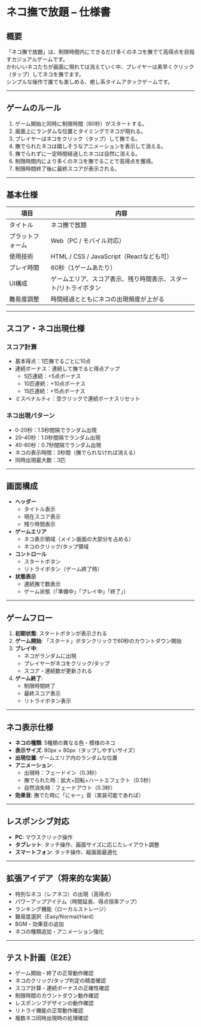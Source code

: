 # ネコ撫で放題 – 仕様書

## 概要

「ネコ撫で放題」は、制限時間内にできるだけ多くのネコを撫でて高得点を目指すカジュアルゲームです。  
かわいいネコたちが画面に現れては消えていく中、プレイヤーは素早くクリック（タップ）してネコを撫でます。  
シンプルな操作で誰でも楽しめる、癒し系タイムアタックゲームです。

---

## ゲームのルール

1. ゲーム開始と同時に制限時間（60秒）がスタートする。
2. 画面上にランダムな位置とタイミングでネコが現れる。
3. プレイヤーはネコをクリック（タップ）して撫でる。
4. 撫でられたネコは嬉しそうなアニメーションを表示して消える。
5. 撫でられずに一定時間経過したネコは自然に消える。
6. 制限時間内により多くのネコを撫でることで高得点を獲得。
7. 制限時間終了後に最終スコアが表示される。

---

## 基本仕様

| 項目 | 内容 |
|------|------|
| タイトル | ネコ撫で放題 |
| プラットフォーム | Web（PC / モバイル対応） |
| 使用技術 | HTML / CSS / JavaScript（Reactなども可） |
| プレイ時間 | 60秒（1ゲームあたり） |
| UI構成 | ゲームエリア、スコア表示、残り時間表示、スタート/リトライボタン |
| 難易度調整 | 時間経過とともにネコの出現頻度が上がる |

---

## スコア・ネコ出現仕様

### スコア計算
- 基本得点：1匹撫でるごとに10点
- 連続ボーナス：連続して撫でると得点アップ
  - 5匹連続：+5点ボーナス
  - 10匹連続：+10点ボーナス
  - 15匹連続：+15点ボーナス
- ミスペナルティ：空クリックで連続ボーナスリセット

### ネコ出現パターン
- 0-20秒：1.5秒間隔でランダム出現
- 20-40秒：1.0秒間隔でランダム出現
- 40-60秒：0.7秒間隔でランダム出現
- ネコの表示時間：3秒間（撫でられなければ消える）
- 同時出現最大数：3匹

---

## 画面構成

- **ヘッダー**
  - タイトル表示
  - 現在スコア表示
  - 残り時間表示
- **ゲームエリア**
  - ネコ表示領域（メイン画面の大部分を占める）
  - ネコのクリック/タップ領域
- **コントロール**
  - スタートボタン
  - リトライボタン（ゲーム終了時）
- **状態表示**
  - 連続撫で数表示
  - ゲーム状態（「準備中」「プレイ中」「終了」）

---

## ゲームフロー

1. **初期状態**: スタートボタンが表示される
2. **ゲーム開始**: 「スタート」ボタンクリックで60秒のカウントダウン開始
3. **プレイ中**: 
   - ネコがランダムに出現
   - プレイヤーがネコをクリック/タップ
   - スコア・連続数が更新される
4. **ゲーム終了**: 
   - 制限時間終了
   - 最終スコア表示
   - リトライボタン表示

---

## ネコ表示仕様

- **ネコの種類**: 5種類の異なる色・模様のネコ
- **表示サイズ**: 80px × 80px（タップしやすいサイズ）
- **出現位置**: ゲームエリア内のランダムな位置
- **アニメーション**: 
  - 出現時：フェードイン（0.3秒）
  - 撫でられた時：拡大+回転+ハートエフェクト（0.5秒）
  - 自然消失時：フェードアウト（0.3秒）
- **効果音**: 撫でた時に「にゃー」音（実装可能であれば）

---

## レスポンシブ対応

- **PC**: マウスクリック操作
- **タブレット**: タッチ操作、画面サイズに応じたレイアウト調整
- **スマートフォン**: タッチ操作、縦画面最適化

---

## 拡張アイデア（将来的な実装）

- 特別なネコ（レアネコ）の出現（高得点）
- パワーアップアイテム（時間延長、得点倍率アップ）
- ランキング機能（ローカルストレージ）
- 難易度選択（Easy/Normal/Hard）
- BGM・効果音の追加
- ネコの種類追加・アニメーション強化

---

## テスト計画（E2E）

- ゲーム開始・終了の正常動作確認
- ネコのクリック/タップ判定の精度確認
- スコア計算・連続ボーナスの正確性確認
- 制限時間のカウントダウン動作確認
- レスポンシブデザインの動作確認
- リトライ機能の正常動作確認
- 複数ネコ同時出現時の処理確認